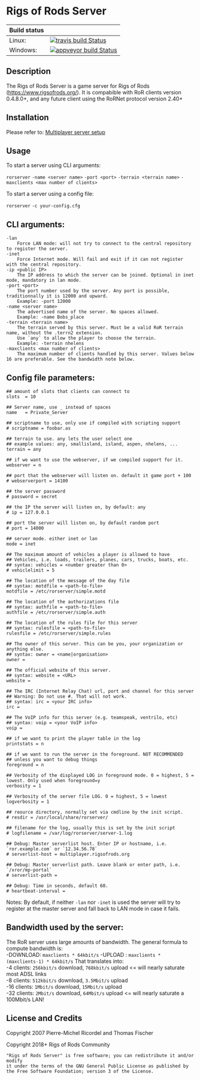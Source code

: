 # Rigs of Rods Server 

|  Build status 	|                                                                                                                                                                             	|
|---------------	|-----------------------------------------------------------------------------------------------------------------------------------------------------------------------------	|
| Linux:        	| [![travis build Status](https://img.shields.io/travis/RigsOfRods/ror-server.svg?style=flat-square)](https://travis-ci.org/RigsOfRods/ror-server)                            	|
| Windows:      	| [![appveyor build Status](https://img.shields.io/appveyor/ci/AnotherFoxGuy/ror-server.svg?style=flat-square)](https://ci.appveyor.com/project/AnotherFoxGuy/ror-server)    	|

## Description

The Rigs of Rods Server is a game server for Rigs of Rods (https://www.rigsofrods.org/).
It is compabible with RoR clients version 0.4.8.0+, and any future client using the RoRNet protocol version 2.40+

## Installation

Please refer to: [Multiplayer server setup](http://docs.rigsofrods.org/gameplay/multiplayer-server-setup)

## Usage

To start a server using CLI arguments:

`rorserver` `-name <server name>` `-port <port>` `-terrain <terrain name>` `-maxclients <max number of clients>`

To start a server using a config file:

`rorserver` `-c your-config.cfg`

## CLI arguments:

```
-lan
	Force LAN mode: will not try to connect to the central repository to register the server.
-inet
	Force Internet mode. Will fail and exit if it can not register with the central repository.
-ip <public IP>
	The IP address to which the server can be joined. Optional in inet mode, mandatory in lan mode.
-port <port>
	The port number used by the server. Any port is possible, traditionnally it is 12000 and upward.
	Example: -port 12000
-name <server name>
	The advertised name of the server. No spaces allowed.
	Example: -name Bobs_place
-terrain <terrain name>
	The terrain served by this server. Must be a valid RoR terrain name, without the .terrn2 extension.
	Use `any` to allow the player to choose the terrain.
	Example: -terrain nhelens
-maxclients <max number of clients>
	The maximum number of clients handled by this server. Values below 16 are preferable. See the bandwidth note below.
```

## Config file parameters:

```
## amount of slots that clients can connect to
slots  = 10

## Server name, use _ instead of spaces
name   = Private_Server

## scriptname to use, only use if compiled with scripting support
# scriptname = foobar.as

## terrain to use. any lets the user select one
## example values: any, smallisland, island, aspen, nhelens, ...
terrain = any

## if we want to use the webserver, if we compiled support for it.
webserver = n

## port that the webserver will listen on. default it game port + 100
# webserverport = 14100

## the server password
# password = secret

## the IP the server will listen on, by default: any
# ip = 127.0.0.1

## port the server will listen on, by default random port
# port = 14000

## server mode. either inet or lan
mode = inet

## The maximum amount of vehicles a player is allowed to have
## Vehicles, i.e. loads, trailers, planes, cars, trucks, boats, etc.
## syntax: vehicles = <number greater than 0>
# vehiclelimit = 5

## The location of the message of the day file
## syntax: motdfile = <path-to-file>
motdfile = /etc/rorserver/simple.motd

## The location of the authorizations file
## syntax: authfile = <path-to-file>
authfile = /etc/rorserver/simple.auth

## The location of the rules file for this server
## syntax: rulesfile = <path-to-file>
rulesfile = /etc/rorserver/simple.rules

## The owner of this server. This can be you, your organization or anything else.
## syntax: owner = <name|organisation>
owner = 

## The official website of this server.
## syntax: website = <URL>
website = 

## The IRC (Internet Relay Chat) url, port and channel for this server
## Warning: Do not use #. That will not work.
## syntax: irc = <your IRC info>
irc = 

## The VoIP info for this server (e.g. teamspeak, ventrilo, etc)
## syntax: voip = <your VoIP info>
voip =

## if we want to print the player table in the log
printstats = n

## if we want to run the server in the foreground. NOT RECOMMENDED
## unless you want to debug things
foreground = n

## Verbosity of the displayed LOG in foreground mode. 0 = highest, 5 = lowest. Only used when foreground=y
verbosity = 1

## Verbosity of the server file LOG. 0 = highest, 5 = lowest
logverbosity = 1

## reource directory, normally set via cmdline by the init script.
# resdir = /usr/local/share/rorserver/

## filename for the log, usually this is set by the init script
# logfilename = /var/log/rorserver/server-1.log

## Debug: Master serverlist host. Enter IP or hostname, i.e. `ror.example.com` or `12.34.56.78`
# serverlist-host = multiplayer.rigsofrods.org

## Debug: Master serverlist path. Leave blank or enter path, i.e. `/xror/mp-portal`
# serverlist-path = 

## Debug: Time in seconds, default 60.
# heartbeat-interval =

```

Notes:
By default, if neither `-lan` nor `-inet` is used the server will try to register at the master server and fall back to LAN mode in case it fails.

## Bandwidth used by the server:
The RoR server uses large amounts of bandwidth. The general formula to compute bandwidth is:  
-DOWNLOAD: `maxclients * 64kbit/s` 
-UPLOAD  : `maxclients * (maxclients-1) * 64kbit/s` 
That translates into:  
-4 clients: `256kbit/s` download, `768kbit/s` upload <= will nearly saturate most ADSL links  
-8 clients: `512kbit/s` download, `3.5Mbit/s` upload  
-16 clients:  `1Mbit/s` download,  `15Mbit/s` upload  
-32 clients:  `2Mbit/s` download,  `64Mbit/s` upload <= will nearly saturate a 100Mbit/s LAN!

## License and Credits

Copyright 2007  Pierre-Michel Ricordel and Thomas Fischer

Copyright 2018+ Rigs of Rods Community

```
"Rigs of Rods Server" is free software; you can redistribute it and/or modify
it under the terms of the GNU General Public License as published by
the Free Software Foundation; version 3 of the License.
```

